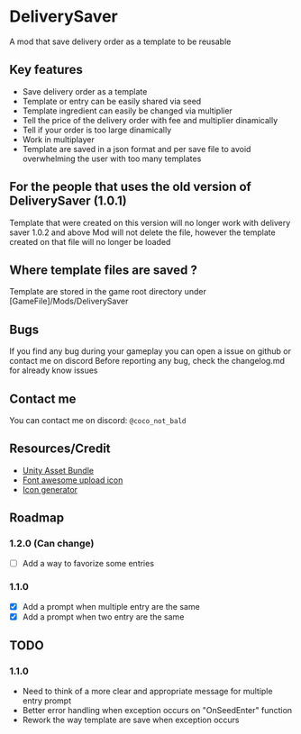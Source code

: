 # DeliverySaver
 
A mod that save delivery order as a template to be reusable

## Key features
- Save delivery order as a template
- Template or entry can be easily shared via seed
- Template ingredient can easily be changed via multiplier
- Tell the price of the delivery order with fee and multiplier dinamically
- Tell if your order is too large dinamically
- Work in multiplayer
- Template are saved in a json format and per save file to avoid overwhelming the user with too many templates

## For the people that uses the old version of DeliverySaver (1.0.1)

Template that were created on this version will no longer work with delivery saver 1.0.2 and above
Mod will not delete the file, however the template created on that file will no longer be loaded

## Where template files are saved ?

Template are stored in the game root directory under [GameFile]/Mods/DeliverySaver

## Bugs

If you find any bug during your gameplay you can open a issue on github or contact me on discord
Before reporting any bug, check the changelog.md for already know issues 

## Contact me

You can contact me on discord: `@coco_not_bald`

## Resources/Credit

- [Unity Asset Bundle](https://docs.unity3d.com/Manual/AssetBundlesIntro.html)
- [Font awesome upload icon](https://iconduck.com/icons/22522/upload)
- [Icon generator](https://icon.kitchen/i/H4sIAAAAAAAAAzWQTWvDMAyG%2F4t2zWHrNhi5jTLGzuttjKLEsmuq2K4%2FUkrpf6%2BUtghs%2FPiV9EpnmJEbFejPYDDvNzuaCHqLXKgD69bsE%2Baq34XkAkMWG1fowI8xCJgotG1MFOCiCV%2FW0lilHhDTjJVEObjfHSYpC%2BXQfB75BteRYxb49Go0FrY5LTqX0XgK2mZw34%2BHmBg150WTVqghggWtFH08awjC4KRH%2F%2FauljxTQB1KvLOfKZ8%2BU%2FpR8x1UHdfc5xXxFE1j3caf1DA5enXlY5HzSAP8X67XuaF3MAEAAA%3D%3D)

## Roadmap

### 1.2.0 (Can change)
- [ ] Add a way to favorize some entries
### 1.1.0
- [x] Add a prompt when multiple entry are the same
- [x] Add a prompt when two entry are the same

## TODO

### 1.1.0
- Need to think of a more clear and appropriate message for multiple entry prompt
- Better error handling when exception occurs on "OnSeedEnter" function
- Rework the way template are save when exception occurs